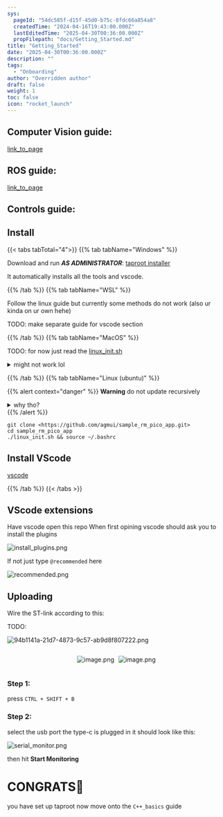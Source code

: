 ```yaml
---
sys:
  pageId: "54dc585f-d15f-45d0-b75c-8fdc66a854a8"
  createdTime: "2024-04-16T19:43:00.000Z"
  lastEditedTime: "2025-04-30T00:36:00.000Z"
  propFilepath: "docs/Getting_Started.md"
title: "Getting_Started"
date: "2025-04-30T00:36:00.000Z"
description: ""
tags:
  - "Onboarding"
author: "Overridden author"
draft: false
weight: 1
toc: false
icon: "rocket_launch"
---
```


## Computer Vision guide:

[link_to_page](86d45bc0-388b-4d26-8848-44f255f73d0e)

## ROS guide:

[link_to_page](3c76c1de-ec8f-46d6-8b0a-294005edc2d5)

## Controls guide:

## Install

{{< tabs tabTotal="4">}}
{{% tab tabName="Windows" %}}

Download and run _**AS ADMINISTRATOR**_: [taproot installer](https://github.com/Thornbots/TeachingFreshies/releases/tag/1.0)

It automatically installs all the tools and vscode.

{{% /tab %}}
{{% tab tabName="WSL" %}}

Follow the linux guide but currently some methods do not work (also ur kinda on ur own hehe)

TODO: make separate guide for vscode section

{{% /tab %}}
{{% tab tabName="MacOS" %}}

TODO: for now just read the [linux_init.sh](https://github.com/agmui/sample_rm_pico_app/blob/main/linux_init.sh)

<details>
<summary>might not work lol</summary>

`brew install libusb pkg-config`

Next install: [vscode](https://code.visualstudio.com/Download)

</details>

{{% /tab %}}
{{% tab tabName="Linux (ubuntu)" %}}

{{% alert context="danger" %}}
**Warning** do not update recursively
<details>
<summary>why tho?</summary>
There are some submodules that may go on for a while (like tinyusb) and I highly
recommend you don't need to get them.
If you want to see what submodules I update just look in `linux_init.sh`
</details>
{{% /alert %}}

```shell
git clone <https://github.com/agmui/sample_rm_pico_app.git>
cd sample_rm_pico_app
./linux_init.sh && source ~/.bashrc
```

## Install VScode

[vscode](https://code.visualstudio.com/Download)

{{% /tab %}}
{{< /tabs >}}

## VScode extensions

Have vscode open this repo
When first opining vscode should ask you to install the plugins

![install_plugins.png](https://prod-files-secure.s3.us-west-2.amazonaws.com/d518164a-d88e-44d1-a4ee-3adb3bd8bce0/89bd30f0-1825-4e77-867b-0a41ce370880/install_plugins.png?X-Amz-Algorithm=AWS4-HMAC-SHA256&X-Amz-Content-Sha256=UNSIGNED-PAYLOAD&X-Amz-Credential=ASIAZI2LB466R3KEFZST%2F20250518%2Fus-west-2%2Fs3%2Faws4_request&X-Amz-Date=20250518T024035Z&X-Amz-Expires=3600&X-Amz-Security-Token=IQoJb3JpZ2luX2VjELP%2F%2F%2F%2F%2F%2F%2F%2F%2F%2FwEaCXVzLXdlc3QtMiJHMEUCIQCxIxgQ2O1EaRfXMlunvbcXS7Si8N4%2F%2BRkLW0arw%2B1e2QIgMnLDlnegq0bdjx%2B9DAVbUl6Yq2IQL%2FYeDqI%2BxoR7AuIq%2FwMIaxAAGgw2Mzc0MjMxODM4MDUiDD96BsgwY0COUROSgyrcA5qR60UtJKy3lIfblcuYkiF2nG0QsWtO8hhEd3MLHwqoxZbcmiADJ2w5i1V6pLHz9dOWBt8o1cb5IENPFkr4AfICJ%2FRbuAMYHirG99jkgmApeZ8kdSeudC3xcWvMLcNvztVhRtM143mBxLXYvS4ynAVOAT6efQj%2BRGy5XTqI%2BTnRJ2GupiMq9GAPYPXipOXdKdc4xmuHba7XFn9NZ0DOF5c33yIg%2FR9pw%2BL0c95hmQDABjT2OsgfOE%2BTWwZfMlhnrl77wXsm1oRzt0NAcByEB3qYHV5KtGGJp%2Bdfs4GPL%2FjE4KyJ%2BcpNj1%2FKoE%2F7d0smFhgqJM%2B3QaI0Mc4OksMuM1drPI1TkHfwt5YmFm6ZzKX6PBAvl04%2FzDMbJ0KCtqIXuWRK6ZeD6jXepcJkztfZ9kL%2FGqyf80buvZko0oQ9GUSd%2BcSf0%2BkDMTsAN75zm2PKiD7kdyavcIdXUigyHIyS%2F2fe%2BM0%2FwW2LZr0f3nSZQYXC9j0JS%2FAToK0W1gSxtuC6rsuhhPRmhv46oVV%2Fhwz6%2FMw5vhgo21cPc4D1dxznz9dUZHBdoyR7O0JnSnsrhRv%2BgTSvVietlEO7MYqG3h7X09CyWKK7V7%2F1NEi5ZOmZlkCl3fS3LUbnA6cClv1mMOOJpcEGOqUBsvBf7LaMvanUStxBSaDY2ai%2BSpd49apWjG9GBHFT3IbsNKZ4oUWepuqpKf57kc5c17KKph%2FtxP6ldpG55bkt05s20BYtp5HSIdrpzpXgZnyBOrGYjerIcw5RDRLhUO8EhCIIUrG7u%2F%2BWktgjpoFBLVsQ%2FBhuxavjtess2kPSOSKktEIHcMEBhuIzQ6X1%2F1xwWBBXBRTnzrrDekmLMeG%2F2eG34CIZ&X-Amz-Signature=6ad8baf5b327aba0654280cccedb82e5741479acf306bc5f9751bdefa804665d&X-Amz-SignedHeaders=host&x-id=GetObject)

If not just type `@recommended` here  

![recommended.png](https://prod-files-secure.s3.us-west-2.amazonaws.com/d518164a-d88e-44d1-a4ee-3adb3bd8bce0/61e661e9-5d85-4dfc-be0d-8d2097a5e793/recommended.png?X-Amz-Algorithm=AWS4-HMAC-SHA256&X-Amz-Content-Sha256=UNSIGNED-PAYLOAD&X-Amz-Credential=ASIAZI2LB466R3KEFZST%2F20250518%2Fus-west-2%2Fs3%2Faws4_request&X-Amz-Date=20250518T024035Z&X-Amz-Expires=3600&X-Amz-Security-Token=IQoJb3JpZ2luX2VjELP%2F%2F%2F%2F%2F%2F%2F%2F%2F%2FwEaCXVzLXdlc3QtMiJHMEUCIQCxIxgQ2O1EaRfXMlunvbcXS7Si8N4%2F%2BRkLW0arw%2B1e2QIgMnLDlnegq0bdjx%2B9DAVbUl6Yq2IQL%2FYeDqI%2BxoR7AuIq%2FwMIaxAAGgw2Mzc0MjMxODM4MDUiDD96BsgwY0COUROSgyrcA5qR60UtJKy3lIfblcuYkiF2nG0QsWtO8hhEd3MLHwqoxZbcmiADJ2w5i1V6pLHz9dOWBt8o1cb5IENPFkr4AfICJ%2FRbuAMYHirG99jkgmApeZ8kdSeudC3xcWvMLcNvztVhRtM143mBxLXYvS4ynAVOAT6efQj%2BRGy5XTqI%2BTnRJ2GupiMq9GAPYPXipOXdKdc4xmuHba7XFn9NZ0DOF5c33yIg%2FR9pw%2BL0c95hmQDABjT2OsgfOE%2BTWwZfMlhnrl77wXsm1oRzt0NAcByEB3qYHV5KtGGJp%2Bdfs4GPL%2FjE4KyJ%2BcpNj1%2FKoE%2F7d0smFhgqJM%2B3QaI0Mc4OksMuM1drPI1TkHfwt5YmFm6ZzKX6PBAvl04%2FzDMbJ0KCtqIXuWRK6ZeD6jXepcJkztfZ9kL%2FGqyf80buvZko0oQ9GUSd%2BcSf0%2BkDMTsAN75zm2PKiD7kdyavcIdXUigyHIyS%2F2fe%2BM0%2FwW2LZr0f3nSZQYXC9j0JS%2FAToK0W1gSxtuC6rsuhhPRmhv46oVV%2Fhwz6%2FMw5vhgo21cPc4D1dxznz9dUZHBdoyR7O0JnSnsrhRv%2BgTSvVietlEO7MYqG3h7X09CyWKK7V7%2F1NEi5ZOmZlkCl3fS3LUbnA6cClv1mMOOJpcEGOqUBsvBf7LaMvanUStxBSaDY2ai%2BSpd49apWjG9GBHFT3IbsNKZ4oUWepuqpKf57kc5c17KKph%2FtxP6ldpG55bkt05s20BYtp5HSIdrpzpXgZnyBOrGYjerIcw5RDRLhUO8EhCIIUrG7u%2F%2BWktgjpoFBLVsQ%2FBhuxavjtess2kPSOSKktEIHcMEBhuIzQ6X1%2F1xwWBBXBRTnzrrDekmLMeG%2F2eG34CIZ&X-Amz-Signature=c931cfbb79e9eaafab6187d27c939c4558fc4482bceb77ecaa197421a56a93d2&X-Amz-SignedHeaders=host&x-id=GetObject)

## Uploading

Wire the ST-link according to this:

TODO:

![94b1141a-21d7-4873-9c57-ab9d8f807222.png](https://prod-files-secure.s3.us-west-2.amazonaws.com/d518164a-d88e-44d1-a4ee-3adb3bd8bce0/e5fad17d-ab82-4300-9f4c-505ab4b1202c/94b1141a-21d7-4873-9c57-ab9d8f807222.png?X-Amz-Algorithm=AWS4-HMAC-SHA256&X-Amz-Content-Sha256=UNSIGNED-PAYLOAD&X-Amz-Credential=ASIAZI2LB466R3KEFZST%2F20250518%2Fus-west-2%2Fs3%2Faws4_request&X-Amz-Date=20250518T024035Z&X-Amz-Expires=3600&X-Amz-Security-Token=IQoJb3JpZ2luX2VjELP%2F%2F%2F%2F%2F%2F%2F%2F%2F%2FwEaCXVzLXdlc3QtMiJHMEUCIQCxIxgQ2O1EaRfXMlunvbcXS7Si8N4%2F%2BRkLW0arw%2B1e2QIgMnLDlnegq0bdjx%2B9DAVbUl6Yq2IQL%2FYeDqI%2BxoR7AuIq%2FwMIaxAAGgw2Mzc0MjMxODM4MDUiDD96BsgwY0COUROSgyrcA5qR60UtJKy3lIfblcuYkiF2nG0QsWtO8hhEd3MLHwqoxZbcmiADJ2w5i1V6pLHz9dOWBt8o1cb5IENPFkr4AfICJ%2FRbuAMYHirG99jkgmApeZ8kdSeudC3xcWvMLcNvztVhRtM143mBxLXYvS4ynAVOAT6efQj%2BRGy5XTqI%2BTnRJ2GupiMq9GAPYPXipOXdKdc4xmuHba7XFn9NZ0DOF5c33yIg%2FR9pw%2BL0c95hmQDABjT2OsgfOE%2BTWwZfMlhnrl77wXsm1oRzt0NAcByEB3qYHV5KtGGJp%2Bdfs4GPL%2FjE4KyJ%2BcpNj1%2FKoE%2F7d0smFhgqJM%2B3QaI0Mc4OksMuM1drPI1TkHfwt5YmFm6ZzKX6PBAvl04%2FzDMbJ0KCtqIXuWRK6ZeD6jXepcJkztfZ9kL%2FGqyf80buvZko0oQ9GUSd%2BcSf0%2BkDMTsAN75zm2PKiD7kdyavcIdXUigyHIyS%2F2fe%2BM0%2FwW2LZr0f3nSZQYXC9j0JS%2FAToK0W1gSxtuC6rsuhhPRmhv46oVV%2Fhwz6%2FMw5vhgo21cPc4D1dxznz9dUZHBdoyR7O0JnSnsrhRv%2BgTSvVietlEO7MYqG3h7X09CyWKK7V7%2F1NEi5ZOmZlkCl3fS3LUbnA6cClv1mMOOJpcEGOqUBsvBf7LaMvanUStxBSaDY2ai%2BSpd49apWjG9GBHFT3IbsNKZ4oUWepuqpKf57kc5c17KKph%2FtxP6ldpG55bkt05s20BYtp5HSIdrpzpXgZnyBOrGYjerIcw5RDRLhUO8EhCIIUrG7u%2F%2BWktgjpoFBLVsQ%2FBhuxavjtess2kPSOSKktEIHcMEBhuIzQ6X1%2F1xwWBBXBRTnzrrDekmLMeG%2F2eG34CIZ&X-Amz-Signature=7a0f6dfab760aa1c897b3cf9a1453ee8c8b6bf6e9c393f1d97fb2e4b89698f04&X-Amz-SignedHeaders=host&x-id=GetObject)

<div style="display: flex;flex-direction: row; column-gap:10px; max-width: 630px;justify-content: center;">
<div>

![image.png](https://prod-files-secure.s3.us-west-2.amazonaws.com/d518164a-d88e-44d1-a4ee-3adb3bd8bce0/210ecb78-1116-4d7b-b9b7-2292f66fa2c2/image.png?X-Amz-Algorithm=AWS4-HMAC-SHA256&X-Amz-Content-Sha256=UNSIGNED-PAYLOAD&X-Amz-Credential=ASIAZI2LB466424RKYBV%2F20250518%2Fus-west-2%2Fs3%2Faws4_request&X-Amz-Date=20250518T024038Z&X-Amz-Expires=3600&X-Amz-Security-Token=IQoJb3JpZ2luX2VjELH%2F%2F%2F%2F%2F%2F%2F%2F%2F%2FwEaCXVzLXdlc3QtMiJHMEUCICL8Kr%2Fk8xa%2Fddt%2BftVu5UL5CXi7EAWop7CgLNYvedtEAiEAufJ39ZScrPbaL%2BU%2F2JTgc32ZmosdO7zGcI%2Ft6oKmJXwq%2FwMIahAAGgw2Mzc0MjMxODM4MDUiDDvsxQF5%2F57k%2BSC4cCrcA0Q7RWyxwxdsePfpG%2FO%2BpIT6iZOKDhz5KC3DRN6wofEG9IOoobRCzfpSghNuPcen9Xu1Ys57QK7nd0LCNRRhisBzaTnSHJVSN0%2FtiyxSKl%2B34cuduajeXx%2BbJhev%2B0j7dv4AHX7awPBcP4ZWejQKIUaJXTvuB%2BpEOQpPgeBMCbTEUdEwGWl4gw6Of%2FQldxFmBwzKkjmnOwcaXHeOXEvFYG9T8qeLlLCEch8Bqapq5d8vKxwvcNowbq3Ae1UmtatMFZQji1F0dFfyPk6FulOYK1VudCRLmAJ3PrqQDT2UJXY0UK%2FOt5Gsj4h900JUgxk4pQLGXLpOVDBYOnVcLe%2Baap%2BxWlXpviInuQbhCdIPLdY88EIci2SFSM7zrc6tdONnzJonHfJ0Eq4qukaBTNzDM2XfC3hLbsOyMN8rQtbMAClaW%2BydSsOMBCbsxF01LIktVrtsQiNVwSQmEGe959KSctVYKTtjEyaQYWvR0fUVrI7hJ3n55Oa7r49n8DJ9gTY8Srdk34FIDgCVkH8QjGX4tKONLBMJSxrSSLRTz9uFdAlfmzFEq7rP0ljCKH4RHkPa0WxB5gJSm8HufXqiW42Gnp5vQn5h6Ye773fA%2BlMVmyO71XdxiaQT9Rn68VRIMMXXpMEGOqUBQhPjg1jwrsrqkC2EIVLJHGXQ5gKawXLuomB4Jajs1BgYSLDig5QuXdhfwJU4hUEepY1NfUyiwzyszaKyzKJBakwgH9o9AnlLaQjr%2BUnf5KUGb1ghBiNMaFynJZMbC908CiKiYjHZfBUnmHQtUgihm3ql%2FqTT12vHg1lW9UzOrKNIwyAob6MSpPTheFZArysouLY0Nda%2F4ofMPX7T2a%2BE%2BtKXfdG3&X-Amz-Signature=9e629008327475c1dccab2059883dbf4465be7d8226ed8137ce747e0ebf7c95f&X-Amz-SignedHeaders=host&x-id=GetObject)

</div>
<div>

![image.png](https://prod-files-secure.s3.us-west-2.amazonaws.com/d518164a-d88e-44d1-a4ee-3adb3bd8bce0/33a0fd0f-8ca6-4a86-8e09-26e95ded1fff/image.png?X-Amz-Algorithm=AWS4-HMAC-SHA256&X-Amz-Content-Sha256=UNSIGNED-PAYLOAD&X-Amz-Credential=ASIAZI2LB4663HXO7QGP%2F20250518%2Fus-west-2%2Fs3%2Faws4_request&X-Amz-Date=20250518T024041Z&X-Amz-Expires=3600&X-Amz-Security-Token=IQoJb3JpZ2luX2VjELH%2F%2F%2F%2F%2F%2F%2F%2F%2F%2FwEaCXVzLXdlc3QtMiJIMEYCIQD1kYIXwMuqc%2FFwLelDGZ71VmxOuU7pdHImXVaknGQWigIhAIu5dp4hKT%2F%2FyMwPiOwTGsywB%2BYsjtVwgaqtv50Y8rRWKv8DCGoQABoMNjM3NDIzMTgzODA1Igy%2FojC56ESaksBh6dwq3ANraNkqZmw%2FqTkitzjjFZqPBu%2B12y4OGclyH57rbHLbb6MZA8ntLk509HlOlnsRpGyEFITjmLVtBujWYbL%2FQmOA%2BYTydZ5nczPFGK98wDFgbtezTiTgVBLjcpt6evYRbtRfliJa%2FpnavTl56z5Ruw2yS0UhcYfzOz3PW9dCFaTe0EhSZ0IQwKWEt8o8QEDEsaFtxQuONvAC%2BQKeXmWXyssuMtK7HsS6BJNCbXaJUxwKKtIhM5vu29OmhPqIxXqiygHvrthImptGUzExyTeFtvuIjifoDjuDo%2BEH7GmT%2F9N61eTg9ANB1RfPNZrWW7MY2lhE1M2VWt%2BwQhYD9jEYDYFpuyfKKoezBkuXDx64y5NO9Usrc0GoY3Byg3jQ8iO3ZkkqCYcREV747ReuiLqOOJm3PxxkHKX4%2B%2BzTCzT9j%2FGoS3z7QyOMWAsSkp9goiioQD%2F49tMF%2BBtTUZ7xB6R90Bv0P1N2v4VQoe9SK%2BO6p%2BTjRMjbMhx4dnAKgUSQKBfIBjbMra2tjTylbNMlfeg4fP5xqyJrc8SKBbDin9jGFz9CyV3PchVhsMOCze1wq9maRLR0d0gB58gbqjZ51XKdImKixr2q9LM7qj4%2BSV9L213FcbMdbzpz%2FWjreWXP1TDO16TBBjqkAZ7Z%2BcwYDMZ4wRlgKpNOV%2BFcWV8NniNNdovSXW1ca3P8D%2BsxwoOUwmKnT0RRsJAF9HYKutgEEWqLP9U6D9R9vfphDR7PYaFTqzflpl6uzyyqs%2FpWTW52o6gT2pUtuhQJmxvASTBf3rkvLM4QbJKj%2FbZw7X%2FfVdXCGkEO21rCsxMwdG%2B6YHBEVFkcT%2BkloVnmB9mDIF0tEU6dFC2YoxpZAjMWL6WR&X-Amz-Signature=675835895d750102f87d01ddf10c3aaacd1812c157c210a1238cf7ce15200096&X-Amz-SignedHeaders=host&x-id=GetObject)

</div>
</div>

### Step 1:

press `CTRL + SHIFT + B`

### Step 2:

select the usb port the type-c is plugged in it should look like this:

![serial_monitor.png](https://prod-files-secure.s3.us-west-2.amazonaws.com/d518164a-d88e-44d1-a4ee-3adb3bd8bce0/f03f4774-05d4-4393-b6a0-d5efb6d315ab/serial_monitor.png?X-Amz-Algorithm=AWS4-HMAC-SHA256&X-Amz-Content-Sha256=UNSIGNED-PAYLOAD&X-Amz-Credential=ASIAZI2LB466R3KEFZST%2F20250518%2Fus-west-2%2Fs3%2Faws4_request&X-Amz-Date=20250518T024035Z&X-Amz-Expires=3600&X-Amz-Security-Token=IQoJb3JpZ2luX2VjELP%2F%2F%2F%2F%2F%2F%2F%2F%2F%2FwEaCXVzLXdlc3QtMiJHMEUCIQCxIxgQ2O1EaRfXMlunvbcXS7Si8N4%2F%2BRkLW0arw%2B1e2QIgMnLDlnegq0bdjx%2B9DAVbUl6Yq2IQL%2FYeDqI%2BxoR7AuIq%2FwMIaxAAGgw2Mzc0MjMxODM4MDUiDD96BsgwY0COUROSgyrcA5qR60UtJKy3lIfblcuYkiF2nG0QsWtO8hhEd3MLHwqoxZbcmiADJ2w5i1V6pLHz9dOWBt8o1cb5IENPFkr4AfICJ%2FRbuAMYHirG99jkgmApeZ8kdSeudC3xcWvMLcNvztVhRtM143mBxLXYvS4ynAVOAT6efQj%2BRGy5XTqI%2BTnRJ2GupiMq9GAPYPXipOXdKdc4xmuHba7XFn9NZ0DOF5c33yIg%2FR9pw%2BL0c95hmQDABjT2OsgfOE%2BTWwZfMlhnrl77wXsm1oRzt0NAcByEB3qYHV5KtGGJp%2Bdfs4GPL%2FjE4KyJ%2BcpNj1%2FKoE%2F7d0smFhgqJM%2B3QaI0Mc4OksMuM1drPI1TkHfwt5YmFm6ZzKX6PBAvl04%2FzDMbJ0KCtqIXuWRK6ZeD6jXepcJkztfZ9kL%2FGqyf80buvZko0oQ9GUSd%2BcSf0%2BkDMTsAN75zm2PKiD7kdyavcIdXUigyHIyS%2F2fe%2BM0%2FwW2LZr0f3nSZQYXC9j0JS%2FAToK0W1gSxtuC6rsuhhPRmhv46oVV%2Fhwz6%2FMw5vhgo21cPc4D1dxznz9dUZHBdoyR7O0JnSnsrhRv%2BgTSvVietlEO7MYqG3h7X09CyWKK7V7%2F1NEi5ZOmZlkCl3fS3LUbnA6cClv1mMOOJpcEGOqUBsvBf7LaMvanUStxBSaDY2ai%2BSpd49apWjG9GBHFT3IbsNKZ4oUWepuqpKf57kc5c17KKph%2FtxP6ldpG55bkt05s20BYtp5HSIdrpzpXgZnyBOrGYjerIcw5RDRLhUO8EhCIIUrG7u%2F%2BWktgjpoFBLVsQ%2FBhuxavjtess2kPSOSKktEIHcMEBhuIzQ6X1%2F1xwWBBXBRTnzrrDekmLMeG%2F2eG34CIZ&X-Amz-Signature=d277bcc32688f3429af9a371ed550007f96c948f1a7f4ce90138e2804be1b3c6&X-Amz-SignedHeaders=host&x-id=GetObject)

then hit **Start Monitoring**

# CONGRATS🎉

you have set up taproot now move onto the `C++_basics` guide
